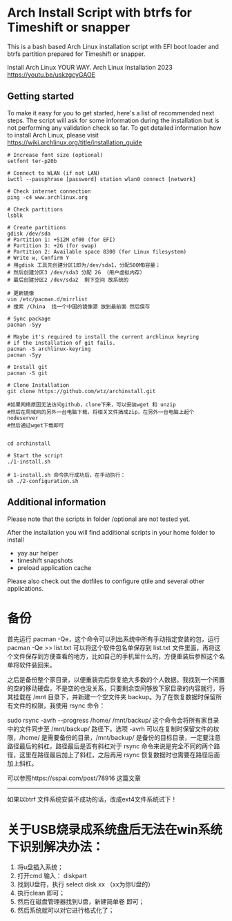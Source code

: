 # Arch Install Script with btrfs for Timeshift or snapper

This is a bash based Arch Linux installation script with EFI boot loader and btrfs partition prepared for Timeshift or snapper.

Install Arch Linux YOUR WAY. Arch Linux Installation 2023
https://youtu.be/uskzgcyGAOE

## Getting started

To make it easy for you to get started, here's a list of recommended next steps. 
The script will ask for some information during the installation but is not performing any validation check so far.
To get detailed information how to install Arch Linux, please visit https://wiki.archlinux.org/title/installation_guide


```
# Increase font size (optional)
setfont ter-p20b

# Connect to WLAN (if not LAN)
iwctl --passphrase [password] station wlan0 connect [network]

# Check internet connection
ping -c4 www.archlinux.org

# Check partitions
lsblk

# Create partitions
gdisk /dev/sda
# Partition 1: +512M ef00 (for EFI)
# Partition 3: +2G (for swap)
# Partition 2: Available space 8300 (for Linux filesystem)
# Write w, Confirm Y
# 用gdisk 工具先创建分区1即为/dev/sda1，分配500MB容量；
# 然后创建分区3 /dev/sda3 分配 2G （用户虚拟内存）
# 最后创建分区2 /dev/sda2  剩下空间 放系统的

# 更新镜像
vim /etc/pacman.d/mirrlist
# 搜索 /China  找一个中国的镜像源 放到最前面 然后保存

# Sync package
pacman -Syy

# Maybe it's required to install the current archlinux keyring
# if the installation of git fails.
pacman -S archlinux-keyring
pacman -Syy

# Install git
pacman -S git

# Clone Installation 
git clone https://github.com/wtz/archinstall.git

#如果网络原因无法访问github，clone下来，可以安装wget 和 unzip
#然后在局域网的另外一台电脑下载，将相关文件搞成zip，在另外一台电脑上起个nodeserver
#然后通过wget下载即可


cd archinstall

# Start the script
./1-install.sh

# 1-install.sh 命令执行成功后，在手动执行： 
sh ./2-configuration.sh 

```

## Additional information

Please note that the scripts in folder /optional are not tested yet.

After the installation you will find additional scripts in your home folder to install

- yay aur helper
- timeshift snapshots
- preload application cache

Please also check out the dotfiles to configure qtile and several other applications.


# 备份
首先运行 pacman -Qe，这个命令可以列出系统中所有手动指定安装的包，运行 pacman -Qe >> list.txt 可以将这个软件包名单保存到 list.txt 文件里面，再将这个文件保存到方便查看的地方，比如自己的手机里什么的，方便重装后参照这个名单将软件装回来。

之后是备份整个家目录，以便重装完后恢复绝大多数的个人数据。我找到一个闲置的空的移动硬盘，不是空的也没关系，只要剩余空间够放下家目录的内容就行，将其挂载在 /mnt 目录下，并新建一个空文件夹 backup。为了在恢复数据时保留所有文件的权限，我使用 rsync 命令：

sudo rsync -avrh --progress /home/ /mnt/backup/
这个命令会将所有家目录中的文件同步至 /mnt/backup/ 路径下。选项 -avrh 可以在复制时保留文件的权限，/home/ 是需要备份的目录，/mnt/backup/ 是备份的目标目录，一定要注意路径最后的斜杠，路径最后是否有斜杠对于 rsync 命令来说是完全不同的两个路径，这里在路径最后加上了斜杠，之后再用 rsync 恢复数据时也需要在路径后面加上斜杠。

可以参照https://sspai.com/post/78916 这篇文章


-------
如果以btrf 文件系统安装不成功的话，改成ext4文件系统试下！


# 关于USB烧录成系统盘后无法在win系统下识别解决办法： 
1. 将u盘插入系统；
2. 打开cmd 输入： diskpart
3. 找到U盘符，执行 select disk xx （xx为你U盘的）
4. 执行clean 即可；
5. 然后在磁盘管理器找到U盘，新建简单卷 即可；
6. 然后系统就可以对它进行格式化了；



